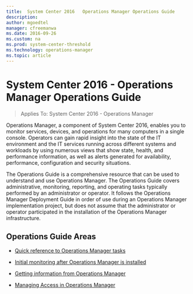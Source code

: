 ```yaml
---
title:  System Center 2016   Operations Manager Operations Guide
description:  
author: mgoedtel
manager: cfreemanwa
ms.date: 2016-09-26
ms.custom: na
ms.prod: system-center-threshold
ms.technology: operations-manager
ms.topic: article
---
```



# System Center 2016 - Operations Manager Operations Guide

>Applies To: System Center 2016 - Operations Manager

Operations Manager, a component of System Center 2016, enables you to monitor services, devices, and operations for many computers in a single console. Operators can gain rapid insight into the state of the IT environment and the IT services running across different systems and workloads by using numerous views that show state, health, and performance information, as well as alerts generated for availability, performance, configuration and security situations.

The Operations Guide is a comprehensive resource that can be used to understand and use Operations Manager. The Operations Guide covers administrative, monitoring, reporting, and operating tasks typically performed by an administrator or operator. It follows the Operations Manager Deployment Guide in order of use during an Operations Manager implementation project, but does not assume that the administrator or operator participated in the installation of the Operations Manager infrastructure.

## Operations Guide Areas

- [Quick reference to Operations Manager tasks](quick-reference-to-operations-manager-tasks.md)

- [Initial monitoring after Operations Manager is installed](initial-monitoring-after-operations-manager-is-installed.md)

- [Getting information from Operations Manager](getting-information-from-operations-manager.md)

- [Managing Access in Operations Manager](managing-access-in-operations-manager.md)

     




